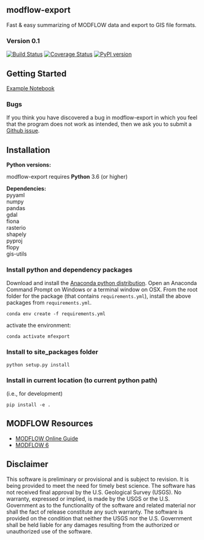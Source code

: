 
modflow-export
-----------------------------------------------
Fast & easy summarizing of MODFLOW data and export to GIS file formats.

### Version 0.1
[![Build Status](https://travis-ci.com/aleaf/modflow-export.svg?branch=master)](https://travis-ci.com/aleaf/modflow-export.svg?branch=master)
[![Coverage Status](https://codecov.io/github/aleaf/modflow-export/coverage.svg?branch=master)](https://codecov.io/github/aleaf/modflow-export/coverage.svg?branch=master)
[![PyPI version](https://badge.fury.io/py/modflow-export.svg)](https://badge.fury.io/py/modflow-export)




Getting Started
-----------------------------------------------

[Example Notebook](Examples/modflow_nwt_example.ipynb)


### Bugs

If you think you have discovered a bug in modflow-export in which you feel that the program does not work as intended, then we ask you to submit a [Github issue](https://github.com/aleaf/modflow-export/labels/bug).


Installation
-----------------------------------------------

**Python versions:**

modflow-export requires **Python** 3.6 (or higher)

**Dependencies:**  
pyyaml  
numpy  
pandas  
gdal   
fiona  
rasterio  
shapely  
pyproj  
flopy  
gis-utils

### Install python and dependency packages
Download and install the [Anaconda python distribution](https://www.anaconda.com/distribution/).
Open an Anaconda Command Prompt on Windows or a terminal window on OSX.
From the root folder for the package (that contains `requirements.yml`), install the above packages from `requirements.yml`.

```
conda env create -f requirements.yml
```
activate the environment:

```
conda activate mfexport
```
### Install to site_packages folder
```
python setup.py install
```
### Install in current location (to current python path)
(i.e., for development)  

```  
pip install -e .
```



MODFLOW Resources
-----------------------------------------------

+ [MODFLOW Online Guide](https://water.usgs.gov/ogw/modflow-nwt/MODFLOW-NWT-Guide/index.html?nwt_newton_solver.htm)
+ [MODFLOW 6](https://www.usgs.gov/software/modflow-6-usgs-modular-hydrologic-model)



Disclaimer
----------

This software is preliminary or provisional and is subject to revision. It is
being provided to meet the need for timely best science. The software has not
received final approval by the U.S. Geological Survey (USGS). No warranty,
expressed or implied, is made by the USGS or the U.S. Government as to the
functionality of the software and related material nor shall the fact of release
constitute any such warranty. The software is provided on the condition that
neither the USGS nor the U.S. Government shall be held liable for any damages
resulting from the authorized or unauthorized use of the software.

